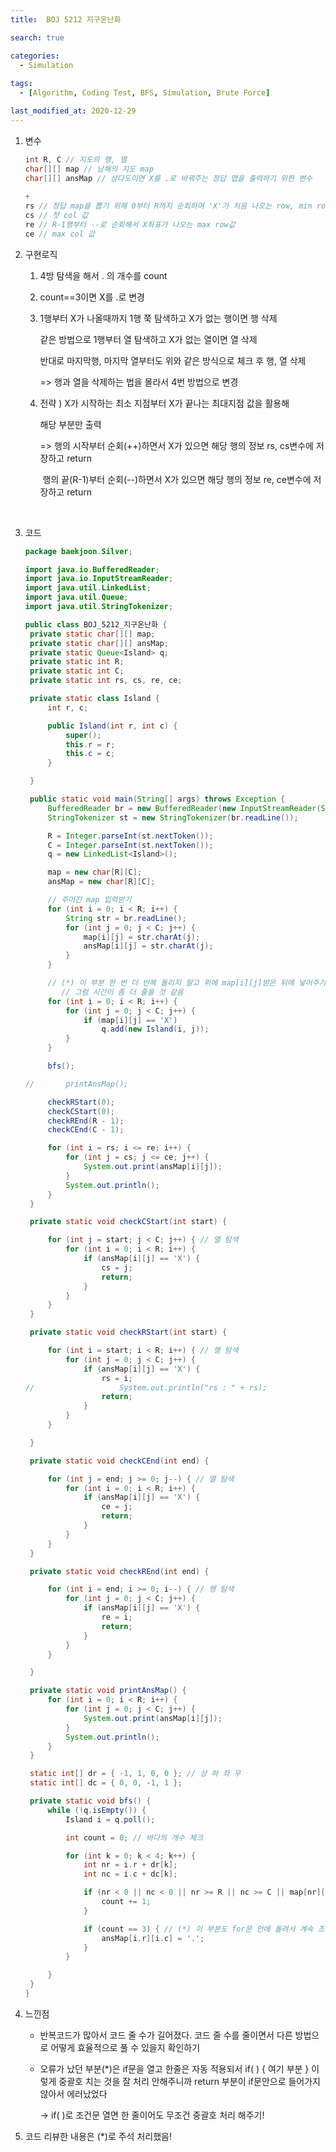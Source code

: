 ```yaml
---
title:  BOJ 5212 지구온난화

search: true

categories:
  - Simulation
  
tags: 
  - [Algorithm, Coding Test, BFS, Simulation, Brute Force]

last_modified_at: 2020-12-29
---
```

 
1. 변수

   ```java
   int R, C // 지도의 행, 열
   char[][] map // 남해의 지도 map
   char[][] ansMap // 삼다도이면 X를 .로 바꿔주는 정답 맵을 출력하기 위한 변수
       
   +
   rs // 정답 map을 뽑기 위해 0부터 R까지 순회하며 'X'가 처음 나오는 row, min row값
   cs // 첫 col 값
   re // R-1행부터 --로 순회해서 X좌표가 나오는 max row값
   ce // max col 값
   ```

   

2. 구현로직

   1. 4방 탐색을 해서 . 의 개수를 count

   2. count==3이면 X를 .로 변경

   3. 1행부터 X가 나올때까지 1행 쭉 탐색하고 X가 없는 행이면 행 삭제

      같은 방법으로 1행부터 열 탐색하고 X가 없는 열이면 열 삭제

      반대로 마지막행, 마지막 열부터도 위와 같은 방식으로 체크 후 행, 열 삭제

      => 행과 열을 삭제하는 법을 몰라서 4번 방법으로 변경

   4. 전략 ) X가 시작하는 최소 지점부터 X가 끝나는 최대지점 값을 활용해

      해당 부분만 출력

      => 행의 시작부터 순회(++)하면서 X가 있으면 해당 행의 정보 rs, cs변수에 저장하고 return

      ​	 행의 끝(R-1)부터 순회(--)하면서 X가 있으면 해당 행의 정보 re, ce변수에 저장하고 return

      ​     

3. 코드

   ```java
   package baekjoon.Silver;
   
   import java.io.BufferedReader;
   import java.io.InputStreamReader;
   import java.util.LinkedList;
   import java.util.Queue;
   import java.util.StringTokenizer;
   
   public class BOJ_5212_지구온난화 {
   	private static char[][] map;
   	private static char[][] ansMap;
   	private static Queue<Island> q;
   	private static int R;
   	private static int C;
   	private static int rs, cs, re, ce;
   
   	private static class Island {
   		int r, c;
   
   		public Island(int r, int c) {
   			super();
   			this.r = r;
   			this.c = c;
   		}
   
   	}
   
   	public static void main(String[] args) throws Exception {
   		BufferedReader br = new BufferedReader(new InputStreamReader(System.in));
   		StringTokenizer st = new StringTokenizer(br.readLine());
   
   		R = Integer.parseInt(st.nextToken());
   		C = Integer.parseInt(st.nextToken());
   		q = new LinkedList<Island>();
   
   		map = new char[R][C];
   		ansMap = new char[R][C];
   
   		// 주어진 map 입력받기
   		for (int i = 0; i < R; i++) {
   			String str = br.readLine();
   			for (int j = 0; j < C; j++) {
   				map[i][j] = str.charAt(j);
   				ansMap[i][j] = str.charAt(j);
   			}
   		}
   
   		// (*) 이 부분 한 번 더 반복 돌리지 말고 위에 map[i][j]받은 뒤에 넣어주기
           // 그럼 시간이 좀 더 줄을 것 같음
   		for (int i = 0; i < R; i++) {
   			for (int j = 0; j < C; j++) {
   				if (map[i][j] == 'X')
   					q.add(new Island(i, j));
   			}
   		}
   
   		bfs();
   
   //		printAnsMap();
   
   		checkRStart(0);
   		checkCStart(0);
   		checkREnd(R - 1);
   		checkCEnd(C - 1);
   
   		for (int i = rs; i <= re; i++) {
   			for (int j = cs; j <= ce; j++) {
   				System.out.print(ansMap[i][j]);
   			}
   			System.out.println();
   		}
   	}
   
   	private static void checkCStart(int start) {
   
   		for (int j = start; j < C; j++) { // 열 탐색
   			for (int i = 0; i < R; i++) {
   				if (ansMap[i][j] == 'X') {
   					cs = j;
   					return;
   				}
   			}
   		}
   	}
   
   	private static void checkRStart(int start) {
   
   		for (int i = start; i < R; i++) { // 행 탐색
   			for (int j = 0; j < C; j++) {
   				if (ansMap[i][j] == 'X') {
   					rs = i;
   //					System.out.println("rs : " + rs);
   					return;
   				}
   			}
   		}
   
   	}
   
   	private static void checkCEnd(int end) {
   
   		for (int j = end; j >= 0; j--) { // 열 탐색
   			for (int i = 0; i < R; i++) {
   				if (ansMap[i][j] == 'X') {
   					ce = j;
   					return;
   				}
   			}
   		}
   	}
   
   	private static void checkREnd(int end) {
   
   		for (int i = end; i >= 0; i--) { // 행 탐색
   			for (int j = 0; j < C; j++) {
   				if (ansMap[i][j] == 'X') {
   					re = i;
   					return;
   				}
   			}
   		}
   
   	}
   
   	private static void printAnsMap() {
   		for (int i = 0; i < R; i++) {
   			for (int j = 0; j < C; j++) {
   				System.out.print(ansMap[i][j]);
   			}
   			System.out.println();
   		}
   	}
   
   	static int[] dr = { -1, 1, 0, 0 }; // 상 하 좌 우
   	static int[] dc = { 0, 0, -1, 1 };
   
   	private static void bfs() {
   		while (!q.isEmpty()) {
   			Island i = q.poll();
   
   			int count = 0; // 바다의 개수 체크
   
   			for (int k = 0; k < 4; k++) {
   				int nr = i.r + dr[k];
   				int nc = i.c + dc[k];
   
   				if (nr < 0 || nc < 0 || nr >= R || nc >= C || map[nr][nc] == '.') {
   					count += 1;
   				}
   
   				if (count == 3) { // (*) 이 부분도 for문 안에 돌려서 계속 조건을 비교하기 보다 for문 밖에서 count>=3이상인 경우로 한번 체크하면 시간 효율이 UP!
   					ansMap[i.r][i.c] = '.';
   				}
   			}
   
   		}
   	}
   }
   
   ```
   
   
   
4. 느낀점

   * 반복코드가 많아서 코드 줄 수가 길어졌다. 코드 줄 수를 줄이면서 다른 방법으로 어떻게 효율적으로 풀 수 있을지 확인하기

   * 오류가 났던 부분(*)은 if문을 열고 한줄은 자동 적용되서 if( ) { 여기 부분 } 이렇게 중괄호 치는 것을 잘 처리 안해주니까 return 부분이 if문안으로 들어가지 않아서 에러났었다

     -> if( )로 조건문 열면 한 줄이어도 무조건 중괄호 처리 해주기!

   

5. 코드 리뷰한 내용은 (*)로 주석 처리했음!

   

   


